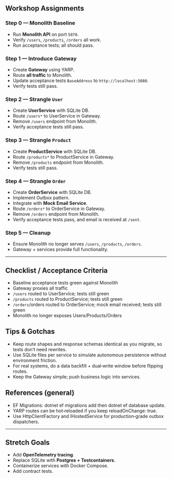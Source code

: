 ## Workshop Assignments

### Step 0 — Monolith Baseline

* Run **Monolith API** on port `5070`.
* Verify `/users`, `/products`, `/orders` all work.
* Run acceptance tests; all should pass.

### Step 1 — Introduce Gateway

* Create **Gateway** using YARP.
* Route **all traffic** to Monolith.
* Update acceptance tests `BaseAddress` to `http://localhost:5080`.
* Verify tests still pass.

### Step 2 — Strangle `User`

* Create **UserService** with SQLite DB.
* Route `/users*` to UserService in Gateway.
* Remove `/users` endpoint from Monolith.
* Verify acceptance tests still pass.

### Step 3 — Strangle `Product`

* Create **ProductService** with SQLite DB.
* Route `/products*` to ProductService in Gateway.
* Remove `/products` endpoint from Monolith.
* Verify tests still pass.

### Step 4 — Strangle `Order`

* Create **OrderService** with SQLite DB.
* Implement Outbox pattern.
* Integrate with **Mock Email Service**.
* Route `/orders*` to OrderService in Gateway.
* Remove `/orders` endpoint from Monolith.
* Verify acceptance tests pass, and email is received at `/sent`.

### Step 5 — Cleanup

* Ensure Monolith no longer serves `/users`, `/products`, `/orders`.
* Gateway + services provide full functionality.

---
## Checklist / Acceptance Criteria
 - Baseline acceptance tests green against Monolith
 - Gateway proxies all traffic
 - `/users` routed to UserService; tests still green
 - `/products` routed to ProductService; tests still green
 - `/orders`/orders routed to OrderService; mock email received; tests still green
 - Monolith no longer exposes Users/Products/Orders

## Tips & Gotchas
 - Keep route shapes and response schemas identical as you migrate, so tests don’t need rewrites.
 - Use SQLite files per service to simulate autonomous persistence without environment friction.
 - For real systems, do a data backfill + dual‑write window before flipping routes.
 - Keep the Gateway simple; push business logic into services.

## References (general)
 - EF Migrations: dotnet ef migrations add <Name> then dotnet ef database update.
 - YARP routes can be hot‑reloaded if you keep reloadOnChange: true.
 - Use HttpClientFactory and IHostedService for production‑grade outbox dispatchers.

---

## Stretch Goals

* Add **OpenTelemetry tracing**.
* Replace SQLite with **Postgres + Testcontainers**.
* Containerize services with Docker Compose.
* Add contract tests.
